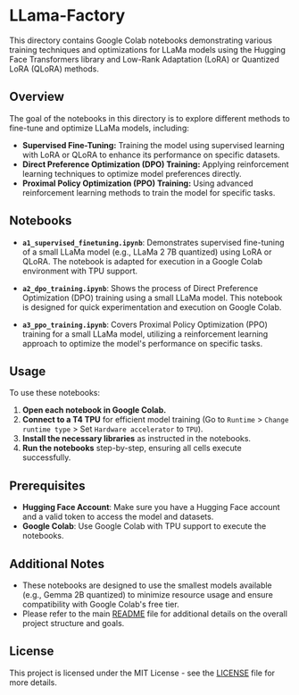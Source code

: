 # LLama-Factory

This directory contains Google Colab notebooks demonstrating various training techniques and optimizations for LLaMa models using the Hugging Face Transformers library and Low-Rank Adaptation (LoRA) or Quantized LoRA (QLoRA) methods. 

## Overview

The goal of the notebooks in this directory is to explore different methods to fine-tune and optimize LLaMa models, including:
- **Supervised Fine-Tuning:** Training the model using supervised learning with LoRA or QLoRA to enhance its performance on specific datasets.
- **Direct Preference Optimization (DPO) Training:** Applying reinforcement learning techniques to optimize model preferences directly.
- **Proximal Policy Optimization (PPO) Training:** Using advanced reinforcement learning methods to train the model for specific tasks.

## Notebooks

- **`a1_supervised_finetuning.ipynb`**: Demonstrates supervised fine-tuning of a small LLaMa model (e.g., LLaMa 2 7B quantized) using LoRA or QLoRA. The notebook is adapted for execution in a Google Colab environment with TPU support.
  
- **`a2_dpo_training.ipynb`**: Shows the process of Direct Preference Optimization (DPO) training using a small LLaMa model. This notebook is designed for quick experimentation and execution on Google Colab.

- **`a3_ppo_training.ipynb`**: Covers Proximal Policy Optimization (PPO) training for a small LLaMa model, utilizing a reinforcement learning approach to optimize the model's performance on specific tasks.

## Usage

To use these notebooks:

1. **Open each notebook in Google Colab.**
2. **Connect to a T4 TPU** for efficient model training (Go to `Runtime` > `Change runtime type` > Set `Hardware accelerator` to `TPU`).
3. **Install the necessary libraries** as instructed in the notebooks.
4. **Run the notebooks** step-by-step, ensuring all cells execute successfully.

## Prerequisites

- **Hugging Face Account**: Make sure you have a Hugging Face account and a valid token to access the model and datasets.
- **Google Colab**: Use Google Colab with TPU support to execute the notebooks.

## Additional Notes

- These notebooks are designed to use the smallest models available (e.g., Gemma 2B quantized) to minimize resource usage and ensure compatibility with Google Colab's free tier.
- Please refer to the main [README](../README.md) file for additional details on the overall project structure and goals.

## License

This project is licensed under the MIT License - see the [LICENSE](../LICENSE) file for more details.
